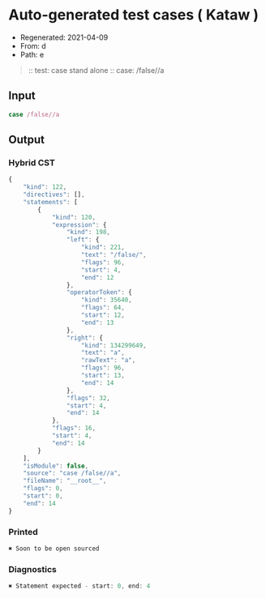 # Auto-generated test cases ( Kataw )
- Regenerated: 2021-04-09
- From: d
- Path: e
> :: test: case stand alone
> :: case: /false//a
## Input

`````js
case /false//a
`````

## Output

### Hybrid CST

```javascript
{
    "kind": 122,
    "directives": [],
    "statements": [
        {
            "kind": 120,
            "expression": {
                "kind": 198,
                "left": {
                    "kind": 221,
                    "text": "/false/",
                    "flags": 96,
                    "start": 4,
                    "end": 12
                },
                "operatorToken": {
                    "kind": 35640,
                    "flags": 64,
                    "start": 12,
                    "end": 13
                },
                "right": {
                    "kind": 134299649,
                    "text": "a",
                    "rawText": "a",
                    "flags": 96,
                    "start": 13,
                    "end": 14
                },
                "flags": 32,
                "start": 4,
                "end": 14
            },
            "flags": 16,
            "start": 4,
            "end": 14
        }
    ],
    "isModule": false,
    "source": "case /false//a",
    "fileName": "__root__",
    "flags": 0,
    "start": 0,
    "end": 14
}
```

### Printed

```javascript
✖ Soon to be open sourced
```

### Diagnostics

```javascript
✖ Statement expected - start: 0, end: 4

```

